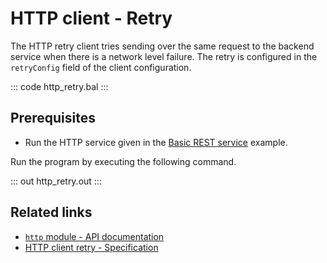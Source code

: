 # HTTP client - Retry

The HTTP retry client tries sending over the same request to the backend service when there is a network level failure. The retry is configured in the `retryConfig` field of the client configuration.

::: code http_retry.bal :::

## Prerequisites
- Run the HTTP service given in the [Basic REST service](/learn/by-example/http-basic-rest-service/) example.

Run the program by executing the following command.

::: out http_retry.out :::

## Related links
- [`http` module - API documentation](https://lib.ballerina.io/ballerina/http/latest/)
- [HTTP client retry - Specification](/spec/http/#2414-retry)
